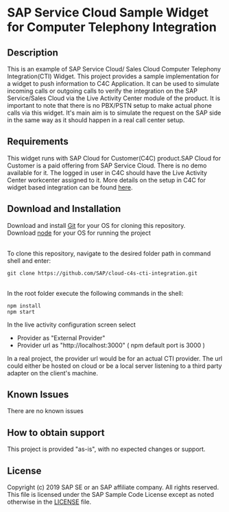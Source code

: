 # SAP Service Cloud Sample Widget for Computer Telephony Integration 

## Description
This is an example of SAP Service Cloud/ Sales Cloud Computer Telephony Integration(CTI) Widget. This project provides a sample implementation for a widget to push information to C4C Application.
It can be used to simulate incoming calls or outgoing calls to verify the integration on the SAP Service/Sales Cloud via the Live Activity Center module of the product.
It is important to note that there is no PBX/PSTN setup to make actual phone calls via this widget. It's main aim is to simulate the request on the SAP side in the same way as it should happen in a real call center setup.

## Requirements
This widget runs with SAP Cloud for Customer(C4C) product.SAP Cloud for Customer is a paid offering from SAP Service Cloud. There is no demo available for it.
The logged in user in C4C should have the Live Activity Center workcenter assigned to it.
More details on the setup in C4C for widget based integration can be found [here]( https://help.sap.com/viewer/5f35ee8b31e44f2786d7c2696defa2f6/1811/en-US/b3d0c82ec5de408d9fdb5e894094dc3d.html#loiob3d0c82ec5de408d9fdb5e894094dc3d).

## Download and Installation
Download and install [Git]( https://git-scm.com/downloads) for your OS for cloning this repository. 
<br>Download [node]( https://nodejs.org/en/download/) for your OS for running the project<br>

<br>To clone this repository, navigate to the desired folder path in command shell and enter:
```
git clone https://github.com/SAP/cloud-c4s-cti-integration.git
```

<br>In the root folder execute the following commands in the shell:

```shell
npm install
npm start
```
In the live activity configuration screen
select 
- Provider as "External Provider"
- Provider url as "http://localhost:3000" ( npm default port is 3000 )

In a real project, the provider url would be for an actual CTI provider. The url could either be hosted on cloud or be a local server listening to a third party adapter on the client's machine. 

## Known Issues
There are no known issues

## How to obtain support
This project is provided "as-is", with no expected changes or support.  

## License
Copyright (c) 2019 SAP SE or an SAP affiliate company. All rights reserved.
This file is licensed under the SAP Sample Code License except as noted otherwise in the [LICENSE](https://github.com/SAP/cloud-c4s-cti-integration/blob/master/License.md) file.


